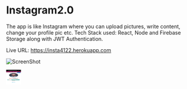 # Instagram2.0
The app is like Instagram where you can upload pictures, write content, change your profile pic etc. Tech Stack used: React, Node and Firebase Storage along with JWT Authentication.

Live URL: https://insta4122.herokuapp.com

![ScreenShot](https://raw.github.com/javed2214/Instagram-App/master/screenshots/ss-1.jpg)

<img src="https://raw.githubusercontent.com/javed2214/Instagram-App/master/screenshots/ss-1.jpg" width="40" height="40">
